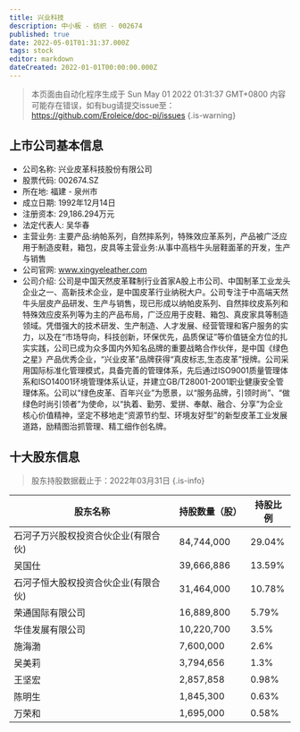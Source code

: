 ```yaml
---
title: 兴业科技
description: 中小板 - 纺织 - 002674
published: true
date: 2022-05-01T01:31:37.000Z
tags: stock
editor: markdown
dateCreated: 2022-01-01T00:00:00.000Z
---
```


> 本页面由自动化程序生成于 Sun May 01 2022 01:31:37 GMT+0800
> 内容可能存在错误，如有bug请提交issue至：https://github.com/Eroleice/doc-pi/issues
{.is-warning}

## 上市公司基本信息
- 公司名称: 兴业皮革科技股份有限公司
- 股票代码: 002674.SZ
- 所在地: 福建 - 泉州市
- 成立日期: 1992年12月14日
- 注册资本: 29,186.294万元
- 法定代表人: 吴华春
- 主营业务: 主要产品:纳帕系列，自然摔系列，特殊效应革系列，产品被广泛应用于制造皮鞋，箱包，皮具等主营业务:从事中高档牛头层鞋面革的开发，生产与销售
- 公司官网: www.xingyeleather.com
- 公司介绍: 公司是中国天然皮革鞣制行业首家A股上市公司、中国制革工业龙头企业之一、高新技术企业，是中国皮革行业纳税大户。公司专注于中高端天然牛头层皮产品研发、生产与销售，现已形成以纳帕皮系列、自然摔纹皮系列和特殊效应皮系列等为主的产品布局，广泛应用于皮鞋、箱包、真皮家具等制造领域。凭借强大的技术研发、生产制造、人才发展、经营管理和客户服务的实力，以及在“市场导向，科技创新，环保优先，品质保证”等价值链全方位的扎实实践，公司已成为众多国内外知名品牌的重要战略合作伙伴，是中国《绿色之星》产品优秀企业，“兴业皮革”品牌获得“真皮标志,生态皮革”授牌。公司采用国际标准化管理模式，具备完善的管理体系，先后通过ISO9001质量管理体系和ISO14001环境管理体系认证，并建立GB/T28001-2001职业健康安全管理体系。公司以“绿色皮革、百年兴业”为愿景，以“服务品牌，引领时尚”、“做绿色时尚引领者”为使命，以“执着、勤劳、爱拼、奉献、融合、分享”为企业核心价值精神，坚定不移地走“资源节约型、环境友好型”的新型皮革工业发展道路，励精图治抓管理、精工细作创名牌。


## 十大股东信息
> 股东持股数据截止于：2022年03月31日
{.is-info}

| 股东名称 | 持股数量（股） | 持股比例 |
| --- | --- | --- |
| 石河子万兴股权投资合伙企业(有限合伙) | 84,744,000 | 29.04% |
| 吴国仕 | 39,666,886 | 13.59% |
| 石河子恒大股权投资合伙企业(有限合伙) | 31,464,000 | 10.78% |
| 荣通国际有限公司 | 16,889,800 | 5.79% |
| 华佳发展有限公司 | 10,220,700 | 3.5% |
| 施海渤 | 7,600,000 | 2.6% |
| 吴美莉 | 3,794,656 | 1.3% |
| 王坚宏 | 2,857,858 | 0.98% |
| 陈明生 | 1,845,300 | 0.63% |
| 万荣和 | 1,695,000 | 0.58% |




